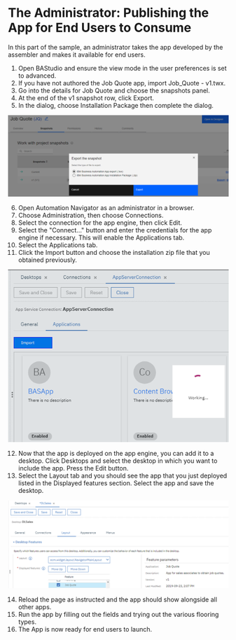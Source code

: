 # The Administrator: Publishing the App for End Users to Consume

In this part of the sample, an administrator takes the app developed by the assembler and makes it available for end users.

1. Open BAStudio and ensure the view mode in the user preferences is set to advanced.
2. If you have not authored the Job Quote app, import Job_Quote - v1.twx.
3. Go into the details for Job Quote and choose the snapshots panel.
4. At the end of the v1 snapshot row, click Export.
5. In the dialog, choose Installation Package then complete the dialog.

![alt text](./images/ExportApp.png "Export App")

6. Open Automation Navigator as an administrator in a browser.
7. Choose Administration, then choose Connections.
8. Select the connection for the app engine, then click Edit.
9. Select the "Connect..." button and enter the credentials for the app engine if necessary.  This will enable the Applications tab.
10. Select the Applications tab.
11. Click the Import button and choose the installation zip file that you obtained previously.

![alt text](./images/ImportApp.png "Import App")

12. Now that the app is deployed on the app engine, you can add it to a desktop. Click Desktops and select the desktop in which you want to include the app.  Press the Edit button.
13. Select the Layout tab and you should see the app that you just deployed listed in the Displayed features section.  Select the app and save the desktop.

![alt text](./images/AddToDesktop.png "Add to Desktop")

14. Reload the page as instructed and the app should show alongside all other apps.
15. Run the app by filling out the fields and trying out the various flooring types.
16. The App is now ready for end users to launch.
